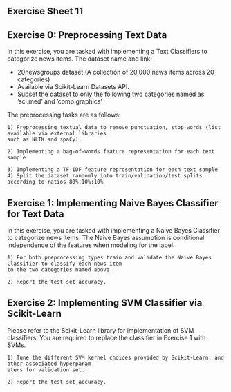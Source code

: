 
## Exercise Sheet 11


## Exercise 0: Preprocessing Text Data 

In this exercise, you are tasked with implementing a Text Classifiers to categorize news items. The dataset
name and link:

- 20newsgroups dataset (A collection of 20,000 news items across 20 categories)
- Available via Scikit-Learn Datasets API.
- Subset the dataset to only the following two categories named as ’sci.med’ and ’comp.graphics’

The preprocessing tasks are as follows:

```
1) Preprocessing textual data to remove punctuation, stop-words (list available via external libraries
such as NLTK and spaCy).
```
```
2) Implementing a bag-of-words feature representation for each text sample
```
```
3) Implementing a TF-IDF feature representation for each text sample
4) Split the dataset randomly into train/validation/test splits according to ratios 80%:10%:10%
```

## Exercise 1: Implementing Naive Bayes Classifier for Text Data 

In this exercise, you are tasked with implementing a Naive Bayes Classifier to categorize news items. The
Naive Bayes assumption is conditional independence of the features when modeling for the label.

```
1) For both preprocessing types train and validate the Naive Bayes Classifier to classify each news item
to the two categories named above.
```
```
2) Report the test set accuracy.
```
## Exercise 2: Implementing SVM Classifier via Scikit-Learn 

Please refer to the Scikit-Learn library for implementation of SVM classifiers. You are required to replace
the classifier in Exercise 1 with SVMs.

```
1) Tune the different SVM kernel choices provided by Scikit-Learn, and other associated hyperparam-
eters for validation set.
```
```
2) Report the test-set accuracy.
```
